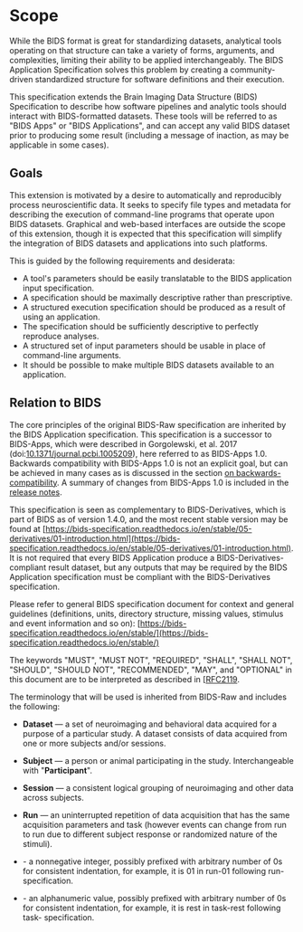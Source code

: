 # Scope

While the BIDS format is great for standardizing datasets, analytical tools
operating on that structure can take a variety of forms, arguments, and
complexities, limiting their ability to be applied interchangeably.
The BIDS Application Specification solves this problem by creating a community-driven standardized structure for software definitions and their execution.

This specification extends the Brain Imaging Data Structure (BIDS) Specification
to describe how software pipelines and analytic tools should interact with BIDS-formatted datasets.
These tools will be referred to as "BIDS Apps" or "BIDS
Applications", and can accept any valid BIDS dataset prior to producing some
result (including a message of inaction, as may be applicable in some cases).

## Goals

This extension is motivated by a desire to automatically and reproducibly process neuroscientific data.
It seeks to specify file types and metadata
for describing the execution of command-line programs that operate upon BIDS datasets.
Graphical and web-based interfaces are outside the scope of this extension,
though it is expected that this specification will simplify the integration of BIDS datasets
and applications into such platforms.

This is guided by the following requirements and desiderata:

-   A tool's parameters should be easily translatable to the BIDS application input specification.
-   A specification should be maximally descriptive rather than prescriptive.
-   A structured execution specification should be produced as a result of using an application.
-   The specification should be sufficiently descriptive to perfectly reproduce analyses.
-   A structured set of input parameters should be usable in place of command-line arguments.
-   It should be possible to make multiple BIDS datasets available to an application.

## Relation to BIDS

The core principles of the original BIDS-Raw specification are inherited by the BIDS Application specification.
This specification is a successor to BIDS-Apps,
which were described in Gorgolewski, et al. 2017 (doi:[10.1371/journal.pcbi.1005209](https://doi.org/10.1371/journal.pcbi.1005209)),
here referred to as BIDS-Apps 1.0.
Backwards compatibility with BIDS-Apps 1.0 is not an explicit goal,
but can be achieved in many cases as is discussed in the section [on backwards-compatibility](./specification/inputs.md#backwards-compatibility).
A summary of changes from BIDS-Apps 1.0 is included in the [release notes](./specification/release_notes.md#[0.1.0.dev]).

This specification is seen as complementary to BIDS-Derivatives,
which is part of BIDS as of version 1.4.0,
and the most recent stable version may be found at
[https://bids-specification.readthedocs.io/en/stable/05-derivatives/01-introduction.html](https://bids-specification.readthedocs.io/en/stable/05-derivatives/01-introduction.html).
It is not required that every BIDS Application
produce a BIDS-Derivatives-compliant result dataset,
but any outputs that may be required by the BIDS Application specification
must be compliant with the BIDS-Derivatives specification.

Please refer to general BIDS specification document for context and general guidelines
(definitions, units, directory structure, missing values, stimulus and event information and so on):
[https://bids-specification.readthedocs.io/en/stable/](https://bids-specification.readthedocs.io/en/stable/)

The keywords
"MUST", "MUST NOT", "REQUIRED",
"SHALL", "SHALL NOT", "SHOULD", "SHOULD NOT", "RECOMMENDED",
"MAY", and "OPTIONAL"
in this document
are to be interpreted as described in [[RFC2119](https://www.ietf.org/rfc/rfc2119.txt).

The terminology that will be used is inherited from BIDS-Raw and includes the following:

-   **Dataset** — a set of neuroimaging and behavioral data acquired for a purpose of a particular study.
    A dataset consists of data acquired from one or more subjects and/or sessions.

-   **Subject** — a person or animal participating in the study.
    Interchangeable with "**Participant**".

-   **Session** — a consistent logical grouping of neuroimaging and other data across subjects.

-   **Run** — an uninterrupted repetition of data acquisition that has the same acquisition parameters and task
    (however events can change from run to run due to different subject response or randomized nature of the stimuli).

-   **<index>** - a nonnegative integer, possibly prefixed
    with arbitrary number of 0s for consistent indentation,
    for example, it is 01 in run-01 following run-<index> specification.

-   **<label>** - an alphanumeric value, possibly prefixed with arbitrary number of 0s for consistent indentation,
    for example, it is rest in task-rest following task-<label> specification.
